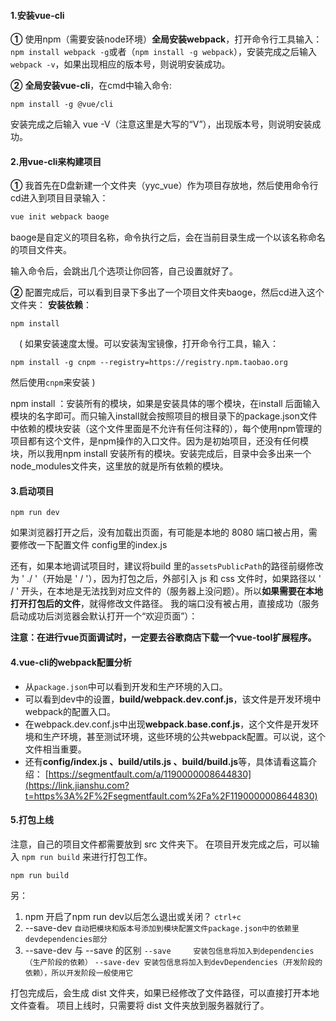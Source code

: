 #### 1.安装vue-cli

**①** 使用npm（需要安装node环境）**全局安装webpack**，打开命令行工具输入：`npm install webpack -g`或者（`npm install -g webpack`），安装完成之后输入 `webpack -v`，如果出现相应的版本号，则说明安装成功。

**②** **全局安装vue-cli**，在cmd中输入命令:

 ```
npm install -g @vue/cli
 ```

安装完成之后输入 vue -V（注意这里是大写的“V”），出现版本号，则说明安装成功。

#### 2.用vue-cli来构建项目

**①** 我首先在D盘新建一个文件夹（yyc_vue）作为项目存放地，然后使用命令行cd进入到项目目录输入：

```kotlin
vue init webpack baoge
```

baoge是自定义的项目名称，命令执行之后，会在当前目录生成一个以该名称命名的项目文件夹。

输入命令后，会跳出几个选项让你回答，自己设置就好了。

**②** 配置完成后，可以看到目录下多出了一个项目文件夹baoge，然后cd进入这个文件夹：
 **安装依赖**：

```undefined
npm install
```

 ( 如果安装速度太慢。可以安装淘宝镜像，打开命令行工具，输入：

```
npm install -g cnpm --registry=https://registry.npm.taobao.org
```
 然后使用`cnpm`来安装 )

npm install ：安装所有的模块，如果是安装具体的哪个模块，在install 后面输入模块的名字即可。而只输入install就会按照项目的根目录下的package.json文件中依赖的模块安装（这个文件里面是不允许有任何注释的），每个使用npm管理的项目都有这个文件，是npm操作的入口文件。因为是初始项目，还没有任何模块，所以我用npm install 安装所有的模块。安装完成后，目录中会多出来一个node_modules文件夹，这里放的就是所有依赖的模块。

#### 3.启动项目

```undefined
npm run dev
```

 如果浏览器打开之后，没有加载出页面，有可能是本地的 8080 端口被占用，需要修改一下配置文件 config里的index.js

还有，如果本地调试项目时，建议将build 里的`assetsPublicPath`的路径前缀修改为 ' ./ '（开始是 ' / '），因为打包之后，外部引入 js 和 css 文件时，如果路径以 ' / ' 开头，在本地是无法找到对应文件的（服务器上没问题）。所以**如果需要在本地打开打包后的文件**，就得修改文件路径。
 我的端口没有被占用，直接成功（服务启动成功后浏览器会默认打开一个“欢迎页面”）：


**注意：在进行vue页面调试时，一定要去谷歌商店下载一个vue-tool扩展程序。**

#### 4.vue-cli的webpack配置分析

- 从`package.json`中可以看到开发和生产环境的入口。
- 可以看到dev中的设置，**build/webpack.dev.conf.js**，该文件是开发环境中webpack的配置入口。
- 在webpack.dev.conf.js中出现**webpack.base.conf.js**，这个文件是开发环境和生产环境，甚至测试环境，这些环境的公共webpack配置。可以说，这个文件相当重要。
- 还有**config/index.js 、build/utils.js  、build/build.js**等，具体请看这篇介绍：
   [https://segmentfault.com/a/1190000008644830](https://link.jianshu.com?t=https%3A%2F%2Fsegmentfault.com%2Fa%2F1190000008644830) 

#### 5.打包上线

注意，自己的项目文件都需要放到 src 文件夹下。
 在项目开发完成之后，可以输入 `npm run build` 来进行打包工作。

```undefined
npm run build
```

另：

1. npm 开启了npm run dev以后怎么退出或关闭？
`ctrl+c`
1. --save-dev
`自动把模块和版本号添加到模块配置文件package.json中的依赖里devdependencies部分`
1. --save-dev 与 --save 的区别
`--save     安装包信息将加入到dependencies（生产阶段的依赖）`
`--save-dev 安装包信息将加入到devDependencies（开发阶段的依赖），所以开发阶段一般使用它`

打包完成后，会生成 dist 文件夹，如果已经修改了文件路径，可以直接打开本地文件查看。
项目上线时，只需要将 dist 文件夹放到服务器就行了。


